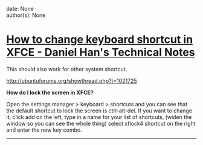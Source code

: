 
date: None  
author(s): None  

# [How to change keyboard shortcut in XFCE - Daniel Han's Technical Notes](https://sites.google.com/site/xiangyangsite/home/technical-tips/linux-unix/common-tips/how-to-change-keyboard-shortcut-in-xfce)

This should also work for other system shortcut.

<http://ubuntuforums.org/showthread.php?t=1021725>

 **How do I lock the screen in XFCE?**

Open the settings manager > keyboard > shortcuts and you can see that the default shortcut to lock the screen is ctrl-alt-del. If you want to change it, click add on the left, type in a name for your list of shortcuts, (widen the window so you can see the whole thing) select xflock4 shortcut on the right and enter the new key combo.  
  
---

